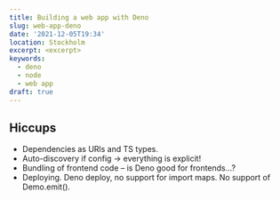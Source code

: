 ```yaml
---
title: Building a web app with Deno
slug: web-app-deno
date: '2021-12-05T19:34'
location: Stockholm
excerpt: <excerpt>
keywords:
  - deno
  - node
  - web app
draft: true
---
```



## Hiccups

- Dependencies as URls and TS types.
- Auto-discovery if config -> everything is explicit!
- Bundling of frontend code – is Deno good for frontends...?
- Deploying. Deno deploy, no support for import maps. No support of Demo.emit().
